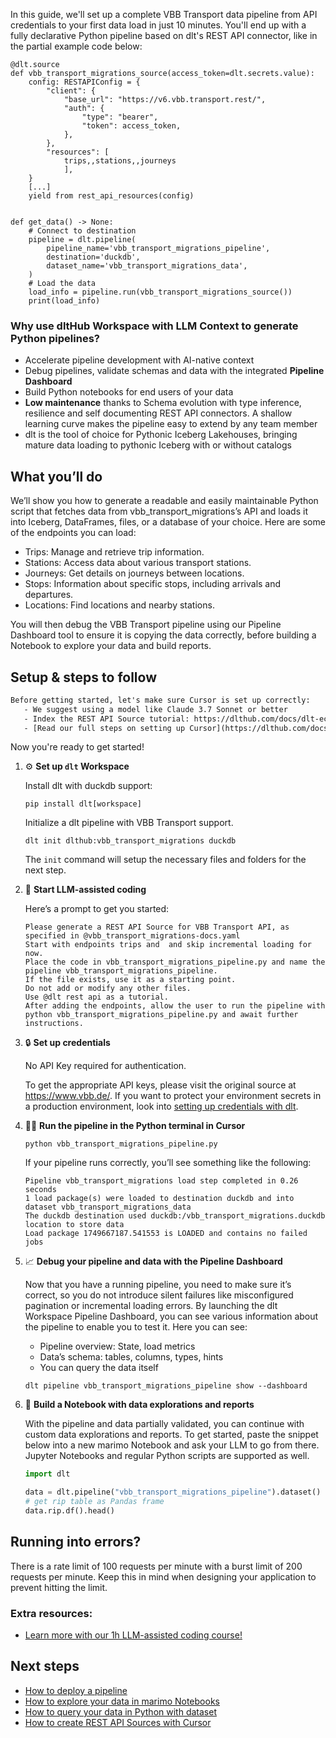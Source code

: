 In this guide, we'll set up a complete VBB Transport data pipeline from API credentials to your first data load in just 10 minutes. You'll end up with a fully declarative Python pipeline based on dlt's REST API connector, like in the partial example code below:

```python-outcome
@dlt.source
def vbb_transport_migrations_source(access_token=dlt.secrets.value):
    config: RESTAPIConfig = {
        "client": {
            "base_url": "https://v6.vbb.transport.rest/",
            "auth": {
                "type": "bearer",
                "token": access_token,
            },
        },
        "resources": [
            trips,,stations,,journeys
            ],
    }
    [...]
    yield from rest_api_resources(config)


def get_data() -> None:
    # Connect to destination
    pipeline = dlt.pipeline(
        pipeline_name='vbb_transport_migrations_pipeline',
        destination='duckdb',
        dataset_name='vbb_transport_migrations_data', 
    )
    # Load the data
    load_info = pipeline.run(vbb_transport_migrations_source())
    print(load_info) 
```

### Why use dltHub Workspace with LLM Context to generate Python pipelines?

- Accelerate pipeline development with AI-native context
- Debug pipelines, validate schemas and data with the integrated **Pipeline Dashboard**
- Build Python notebooks for end users of your data
- **Low maintenance** thanks to Schema evolution with type inference, resilience and self documenting REST API connectors. A shallow learning curve makes the pipeline easy to extend by any team member
- dlt is the tool of choice for Pythonic Iceberg Lakehouses, bringing mature data loading to pythonic Iceberg with or without catalogs

## What you’ll do

We’ll show you how to generate a readable and easily maintainable Python script that fetches data from vbb_transport_migrations’s API and loads it into Iceberg, DataFrames, files, or a database of your choice. Here are some of the endpoints you can load:

- Trips: Manage and retrieve trip information.
- Stations: Access data about various transport stations.
- Journeys: Get details on journeys between locations.
- Stops: Information about specific stops, including arrivals and departures.
- Locations: Find locations and nearby stations.

You will then debug the VBB Transport pipeline using our Pipeline Dashboard tool to ensure it is copying the data correctly, before building a Notebook to explore your data and build reports.

## Setup & steps to follow

```default
Before getting started, let's make sure Cursor is set up correctly:
   - We suggest using a model like Claude 3.7 Sonnet or better
   - Index the REST API Source tutorial: https://dlthub.com/docs/dlt-ecosystem/verified-sources/rest_api/ and add it to context as **@dlt rest api**
   - [Read our full steps on setting up Cursor](https://dlthub.com/docs/dlt-ecosystem/llm-tooling/cursor-restapi#23-configuring-cursor-with-documentation)
```

Now you're ready to get started!

1. ⚙️ **Set up `dlt` Workspace**
    
    Install dlt with duckdb support:
    ```shell
    pip install dlt[workspace]
    ```

    Initialize a dlt pipeline with VBB Transport support.
    ```shell
    dlt init dlthub:vbb_transport_migrations duckdb
    ```

    The `init` command will setup the necessary files and folders for the next step.
    
2. 🤠 **Start LLM-assisted coding**
    
    Here’s a prompt to get you started:
    
    ```prompt
    Please generate a REST API Source for VBB Transport API, as specified in @vbb_transport_migrations-docs.yaml 
    Start with endpoints trips and  and skip incremental loading for now. 
    Place the code in vbb_transport_migrations_pipeline.py and name the pipeline vbb_transport_migrations_pipeline. 
    If the file exists, use it as a starting point. 
    Do not add or modify any other files. 
    Use @dlt rest api as a tutorial. 
    After adding the endpoints, allow the user to run the pipeline with python vbb_transport_migrations_pipeline.py and await further instructions.
    ```

    
3. 🔒 **Set up credentials** 
    
    No API Key required for authentication.
    
    To get the appropriate API keys, please visit the original source at https://www.vbb.de/.
    If you want to protect your environment secrets in a production environment, look into [setting up credentials with dlt](https://dlthub.com/docs/walkthroughs/add_credentials).
    
4. 🏃‍♀️ **Run the pipeline in the Python terminal in Cursor**
    
    ```shell
    python vbb_transport_migrations_pipeline.py
    ```
    
    If your pipeline runs correctly, you’ll see something like the following:
    
    ```shell
    Pipeline vbb_transport_migrations load step completed in 0.26 seconds
    1 load package(s) were loaded to destination duckdb and into dataset vbb_transport_migrations_data
    The duckdb destination used duckdb:/vbb_transport_migrations.duckdb location to store data
    Load package 1749667187.541553 is LOADED and contains no failed jobs
    ```
    
5. 📈 **Debug your pipeline and data with the Pipeline Dashboard**

    Now that you have a running pipeline, you need to make sure it’s correct, so you do not introduce silent failures like misconfigured pagination or incremental loading errors. By launching the dlt Workspace Pipeline Dashboard, you can see various information about the pipeline to enable you to test it. Here you can see:
    - Pipeline overview: State, load metrics
    - Data’s schema: tables, columns, types, hints
    - You can query the data itself
    
    ```shell
    dlt pipeline vbb_transport_migrations_pipeline show --dashboard
    ```
    
6. 🐍 **Build a Notebook with data explorations and reports**

    With the pipeline and data partially validated, you can continue with custom data explorations and reports. To get started, paste the snippet below into a new marimo Notebook and ask your LLM to go from there. Jupyter Notebooks and regular Python scripts are supported as well.

    
    ```python
    import dlt

   data = dlt.pipeline("vbb_transport_migrations_pipeline").dataset()
   # get rip table as Pandas frame
   data.rip.df().head()
    ```

## Running into errors?

There is a rate limit of 100 requests per minute with a burst limit of 200 requests per minute. Keep this in mind when designing your application to prevent hitting the limit.

### Extra resources:

- [Learn more with our 1h LLM-assisted coding course!](https://www.youtube.com/watch?v=GGid70rnJuM)

## Next steps

- [How to deploy a pipeline](https://dlthub.com/docs/walkthroughs/deploy-a-pipeline)
- [How to explore your data in marimo Notebooks](https://dlthub.com/docs/general-usage/dataset-access/marimo)
- [How to query your data in Python with dataset](https://dlthub.com/docs/general-usage/dataset-access/dataset)
- [How to create REST API Sources with Cursor](https://dlthub.com/docs/dlt-ecosystem/llm-tooling/cursor-restapi)